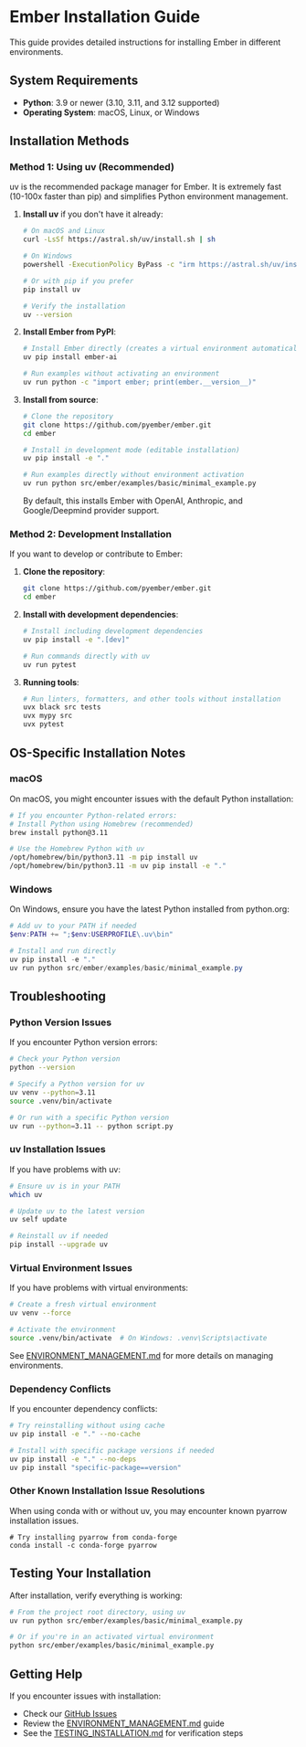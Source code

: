 # Ember Installation Guide

This guide provides detailed instructions for installing Ember in different environments.

## System Requirements

- **Python**: 3.9 or newer (3.10, 3.11, and 3.12 supported)
- **Operating System**: macOS, Linux, or Windows

## Installation Methods

### Method 1: Using uv (Recommended)

uv is the recommended package manager for Ember. It is extremely fast (10-100x faster than pip) and simplifies Python environment management.

1. **Install uv** if you don't have it already:
   ```bash
   # On macOS and Linux
   curl -LsSf https://astral.sh/uv/install.sh | sh
   
   # On Windows
   powershell -ExecutionPolicy ByPass -c "irm https://astral.sh/uv/install.ps1 | iex"
   
   # Or with pip if you prefer
   pip install uv
   
   # Verify the installation
   uv --version
   ```

2. **Install Ember from PyPI**:
   ```bash
   # Install Ember directly (creates a virtual environment automatically if needed)
   uv pip install ember-ai
   
   # Run examples without activating an environment
   uv run python -c "import ember; print(ember.__version__)"
   ```

3. **Install from source**:
   ```bash
   # Clone the repository
   git clone https://github.com/pyember/ember.git
   cd ember
   
   # Install in development mode (editable installation)
   uv pip install -e "."
   
   # Run examples directly without environment activation
   uv run python src/ember/examples/basic/minimal_example.py
   ```
   
   By default, this installs Ember with OpenAI, Anthropic, and Google/Deepmind provider support.

### Method 2: Development Installation

If you want to develop or contribute to Ember:

1. **Clone the repository**:
   ```bash
   git clone https://github.com/pyember/ember.git
   cd ember
   ```

2. **Install with development dependencies**:
   ```bash
   # Install including development dependencies
   uv pip install -e ".[dev]"
   
   # Run commands directly with uv
   uv run pytest
   ```

3. **Running tools**:
   ```bash
   # Run linters, formatters, and other tools without installation
   uvx black src tests
   uvx mypy src
   uvx pytest
   ```

## OS-Specific Installation Notes

### macOS

On macOS, you might encounter issues with the default Python installation:

```bash
# If you encounter Python-related errors:
# Install Python using Homebrew (recommended)
brew install python@3.11

# Use the Homebrew Python with uv
/opt/homebrew/bin/python3.11 -m pip install uv
/opt/homebrew/bin/python3.11 -m uv pip install -e "."
```

### Windows

On Windows, ensure you have the latest Python installed from python.org:

```powershell
# Add uv to your PATH if needed
$env:PATH += ";$env:USERPROFILE\.uv\bin"

# Install and run directly
uv pip install -e "."
uv run python src/ember/examples/basic/minimal_example.py
```

## Troubleshooting

### Python Version Issues

If you encounter Python version errors:

```bash
# Check your Python version
python --version

# Specify a Python version for uv
uv venv --python=3.11
source .venv/bin/activate

# Or run with a specific Python version
uv run --python=3.11 -- python script.py
```

### uv Installation Issues

If you have problems with uv:

```bash
# Ensure uv is in your PATH
which uv

# Update uv to the latest version
uv self update

# Reinstall uv if needed
pip install --upgrade uv
```

### Virtual Environment Issues

If you have problems with virtual environments:

```bash
# Create a fresh virtual environment
uv venv --force

# Activate the environment
source .venv/bin/activate  # On Windows: .venv\Scripts\activate
```

See [ENVIRONMENT_MANAGEMENT.md](ENVIRONMENT_MANAGEMENT.md) for more details on managing environments.

### Dependency Conflicts

If you encounter dependency conflicts:

```bash
# Try reinstalling without using cache
uv pip install -e "." --no-cache

# Install with specific package versions if needed
uv pip install -e "." --no-deps
uv pip install "specific-package==version"
```

### Other Known Installation Issue Resolutions

When using conda with or without uv, you may encounter known pyarrow installation issues.
```
# Try installing pyarrow from conda-forge
conda install -c conda-forge pyarrow
```

## Testing Your Installation

After installation, verify everything is working:

```bash
# From the project root directory, using uv
uv run python src/ember/examples/basic/minimal_example.py

# Or if you're in an activated virtual environment
python src/ember/examples/basic/minimal_example.py
```

## Getting Help

If you encounter issues with installation:
- Check our [GitHub Issues](https://github.com/pyember/ember/issues)
- Review the [ENVIRONMENT_MANAGEMENT.md](ENVIRONMENT_MANAGEMENT.md) guide
- See the [TESTING_INSTALLATION.md](TESTING_INSTALLATION.md) for verification steps